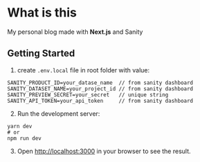 # What is this

My personal blog made with **Next.js** and Sanity

## Getting Started

1. create `.env.local` file in root folder with value:

```env
SANITY_PRODUCT_ID=your_datase_name  // from sanity dashboard
SANITY_DATASET_NAME=your_project_id // from sanity dashboard
SANITY_PREVIEW_SECRET=your_secret   // unique string
SANITY_API_TOKEN=your_api_token     // from sanity dashboard
```

2. Run the development server:

```shell
yarn dev
# or
npm run dev
```

3. Open [http://localhost:3000](http://localhost:3000) in your browser to see
   the result.
